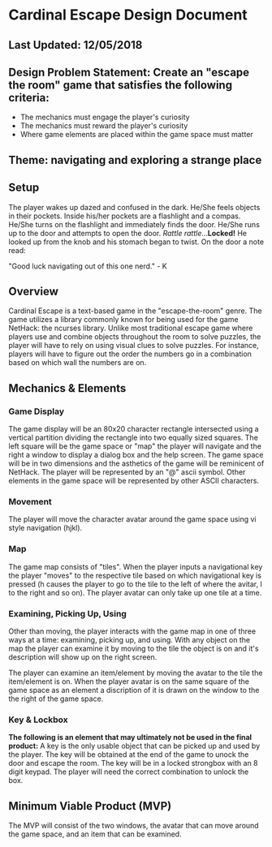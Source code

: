 # Cardinal Escape Design Document

## Last Updated: 12/05/2018

## Design Problem Statement: Create an "escape the room" game that satisfies the following criteria:

- The mechanics must engage the player's curiosity
- The mechanics must reward the player's curiosity
- Where game elements are placed within the game space must matter

## Theme: navigating and exploring a strange place 

## Setup
The player wakes up dazed and confused in the dark. He/She feels objects in their pockets. 
Inside his/her pockets are a flashlight and a compas. He/She turns on the flashlight and immediately finds 
the door. He/She runs up to the door and attempts to open the door. *Rattle rattle*...**Locked!** He looked up from the knob and his stomach began to twist. On the door a note read: 

"Good luck navigating out of this one nerd." - K

## Overview
Cardinal Escape is a text-based game in the "escape-the-room" genre. The game utilizes a library commonly
known for being used for the game NetHack: the ncurses library. Unlike most traditional escape game
where players use and combine objects throughout the room to solve puzzles, the player will have to rely
on using visual clues to solve puzzles. For instance, players will have to figure out the order the 
numbers go in a combination based on which wall the numbers are on.

## Mechanics & Elements

### Game Display
The game display will be an 80x20 character rectangle intersected using a vertical partition dividing the rectangle into two
equally sized squares. The left square will be the game space or "map" the player will navigate and the
right a window to display a dialog box and the help screen. The game space will be in two dimensions and the asthetics of the game will be reminicent of 
NetHack. The player will be represented by an "@" ascii symbol. Other elements in the game space will be 
represented by other ASCII characters.

### Movement
The player will move the character avatar around the game space using vi style navigation (hjkl).

### Map
The game map consists of "tiles". When the player inputs a navigational key the player "moves" to the
respective tile based on which navigational key is pressed (h causes the player to go to the tile to the left of where the avitar, l to the right and so on). The player avatar can only take up one tile at a time.


### Examining, Picking Up, Using
Other than moving, the player interacts with the game map in one of three ways at a time: examining,
picking up, and using. With any object on the map the player can examine it by moving to the tile the
object is on and it's description will show up on the right screen. 

 The player can examine an item/element by moving the avatar to the tile the item/element is on.  When the player avatar is on the same square of the game space as an element a discription of it is drawn on the window to the the right of the game space.

### Key & Lockbox
**The following is an element that may ultimately not be used in the final product:**
A key is the only usable object that can be picked up and used by the player. The key will be obtained at 
the end of the game to unock the door and escape the room. The key will be in a locked strongbox with an 8
digit keypad. The player will need the correct combination to unlock the box.

## Minimum Viable Product (MVP)
The MVP will consist of the two windows, the avatar that can move around the game space, and an item that
can be examined.